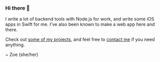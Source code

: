### Hi there 👋

I write a lot of backend tools with Node.js for work, and write some iOS apps in Swift for me. I've also been known to make a web app here and there.

Check out [some of my projects](https://zmknox.com/projects/), and feel free to [contact me](https://zmknox.com/contact/) if you need anything.

~ Zoe (she/her)

<!--
**zmknox/zmknox** is a ✨ _special_ ✨ repository because its `README.md` (this file) appears on your GitHub profile.

Here are some ideas to get you started:

- 🔭 I’m currently working on ...
- 🌱 I’m currently learning ...
- 👯 I’m looking to collaborate on ...
- 🤔 I’m looking for help with ...
- 💬 Ask me about ...
- 📫 How to reach me: ...
- 😄 Pronouns: ...
- ⚡ Fun fact: ...
-->
